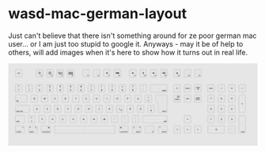 # wasd-mac-german-layout

Just can't believe that there isn't something around for ze poor german mac user... or I am just too stupid to google it.
Anyways - may it be of help to others, will add images when it's here to show how it turns out in real life.


![This is how it is supposed to..](custom-mac-layout-105.png)
